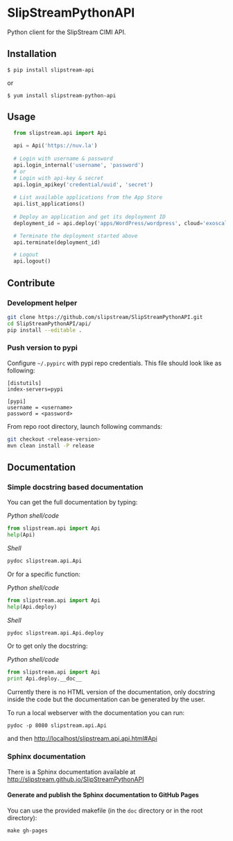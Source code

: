 # SlipStreamPythonAPI

Python client for the SlipStream CIMI API.

## Installation

  `$ pip install slipstream-api`

  or

  `$ yum install slipstream-python-api`

## Usage

```python
  from slipstream.api import Api
  
  api = Api('https://nuv.la')
  
  # Login with username & password
  api.login_internal('username', 'password')
  # or
  # Login with api-key & secret
  api.login_apikey('credential/uuid', 'secret')
  
  # List available applications from the App Store
  api.list_applications()
  
  # Deploy an application and get its deployment ID
  deployment_id = api.deploy('apps/WordPress/wordpress', cloud='exoscale-ch-gva')

  # Terminate the deployment started above
  api.terminate(deployment_id)

  # Logout
  api.logout()
  ```

## Contribute

### Development helper

```sh
git clone https://github.com/slipstream/SlipStreamPythonAPI.git
cd SlipStreamPythonAPI/api/
pip install --editable .
```

### Push version to pypi

Configure `~/.pypirc` with pypi repo credentials. This file should look
like as following:

```
[distutils]
index-servers=pypi

[pypi]
username = <username>
password = <password>
```

From repo root directory, launch following commands:
```sh
git checkout <release-version>
mvn clean install -P release
```

## Documentation
### Simple docstring based documentation
You can get the full documentation by typing:

_Python shell/code_
```python
from slipstream.api import Api
help(Api)
```
_Shell_
```sh
pydoc slipstream.api.Api
```

Or for a specific function:

_Python shell/code_
```python
from slipstream.api import Api
help(Api.deploy)
```
_Shell_
```sh
pydoc slipstream.api.Api.deploy
```

Or to get only the docstring:

_Python shell/code_
```python
from slipstream.api import Api
print Api.deploy.__doc__
```

Currently there is no HTML version of the documentation, only
docstring inside the code but the documentation can be generated by
the user.

To run a local webserver with the documentation you can run:
```shell
pydoc -p 8080 slipstream.api.Api
```
and then
[http://localhost/slipstream.api.api.html#Api](http://localhost/slipstream.api.api.html#Api)

### Sphinx documentation

There is a Sphinx documentation available at
http://slipstream.github.io/SlipStreamPythonAPI

#### Generate and publish the Sphinx documentation to GitHub Pages

You can use the provided makefile (in the `doc` directory or in the
root directory):

```shell
make gh-pages
```

